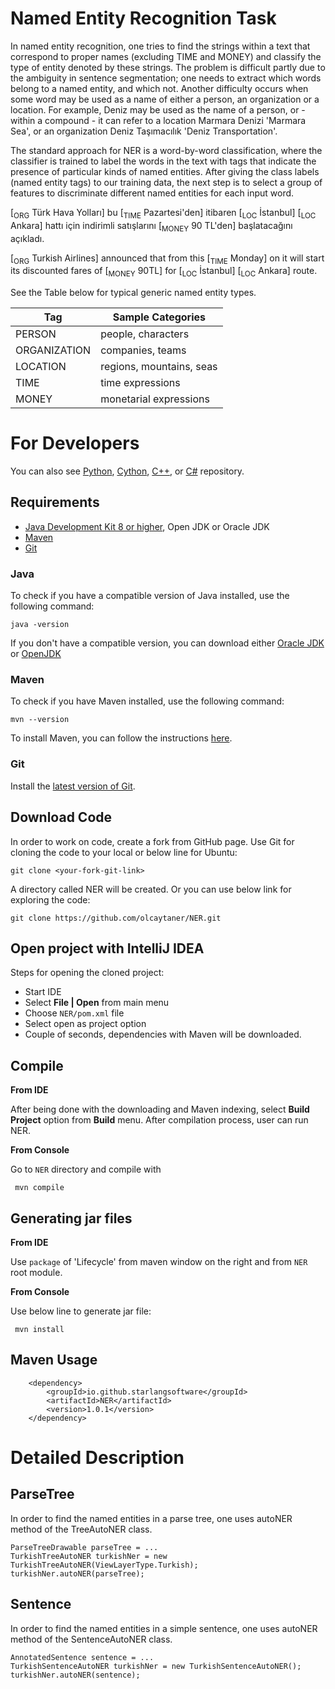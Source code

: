 # Named Entity Recognition Task
In named entity recognition, one tries to find the strings within a text that correspond to proper names (excluding TIME and MONEY) and classify the type of entity denoted by these strings. The problem is difficult partly due to the ambiguity in sentence segmentation; one needs to extract which words belong to a named entity, and which not. Another difficulty occurs when some word may be used as a name of either a person, an organization or a location. For example, Deniz may be used as the name of a person, or - within a compound - it can refer to a location Marmara Denizi 'Marmara Sea', or an organization Deniz Taşımacılık 'Deniz Transportation'.

The standard approach for NER is a word-by-word classification, where the classifier is trained to label the words in the text with tags that indicate the presence of particular kinds of named entities. After giving the class labels (named entity tags) to our training data, the next step is to select a group of features to discriminate different named entities for each input word.

[<sub>ORG</sub> Türk Hava Yolları] bu [<sub>TIME</sub> Pazartesi'den] itibaren [<sub>LOC</sub> İstanbul] [<sub>LOC</sub> Ankara] hattı için indirimli satışlarını [<sub>MONEY</sub> 90 TL'den] başlatacağını açıkladı.

[<sub>ORG</sub> Turkish Airlines] announced that from this [<sub>TIME</sub> Monday] on it will start its discounted fares of [<sub>MONEY</sub> 90TL] for [<sub>LOC</sub> İstanbul] [<sub>LOC</sub> Ankara] route.

See the Table below for typical generic named entity types.

|Tag|Sample Categories|
|---|---|
|PERSON|people, characters|
|ORGANIZATION|companies, teams|
|LOCATION|regions, mountains, seas|
|TIME|time expressions|
|MONEY|monetarial expressions|

For Developers
============

You can also see [Python](https://github.com/starlangsoftware/NER-Py), [Cython](https://github.com/starlangsoftware/NER-Cy), [C++](https://github.com/starlangsoftware/NER-CPP), or [C#](https://github.com/starlangsoftware/NER-CS) repository.

## Requirements

* [Java Development Kit 8 or higher](#java), Open JDK or Oracle JDK
* [Maven](#maven)
* [Git](#git)

### Java 

To check if you have a compatible version of Java installed, use the following command:

    java -version
    
If you don't have a compatible version, you can download either [Oracle JDK](https://www.oracle.com/technetwork/java/javase/downloads/jdk8-downloads-2133151.html) or [OpenJDK](https://openjdk.java.net/install/)    

### Maven
To check if you have Maven installed, use the following command:

    mvn --version
    
To install Maven, you can follow the instructions [here](https://maven.apache.org/install.html).      

### Git

Install the [latest version of Git](https://git-scm.com/book/en/v2/Getting-Started-Installing-Git).

## Download Code

In order to work on code, create a fork from GitHub page. 
Use Git for cloning the code to your local or below line for Ubuntu:

	git clone <your-fork-git-link>

A directory called NER will be created. Or you can use below link for exploring the code:

	git clone https://github.com/olcaytaner/NER.git

## Open project with IntelliJ IDEA

Steps for opening the cloned project:

* Start IDE
* Select **File | Open** from main menu
* Choose `NER/pom.xml` file
* Select open as project option
* Couple of seconds, dependencies with Maven will be downloaded. 


## Compile

**From IDE**

After being done with the downloading and Maven indexing, select **Build Project** option from **Build** menu. After compilation process, user can run NER.

**From Console**

Go to `NER` directory and compile with 

     mvn compile 

## Generating jar files

**From IDE**

Use `package` of 'Lifecycle' from maven window on the right and from `NER` root module.

**From Console**

Use below line to generate jar file:

     mvn install

## Maven Usage

        <dependency>
            <groupId>io.github.starlangsoftware</groupId>
            <artifactId>NER</artifactId>
            <version>1.0.1</version>
        </dependency>

Detailed Description
============

## ParseTree

In order to find the named entities in a parse tree, one uses autoNER method of the TreeAutoNER class.

	ParseTreeDrawable parseTree = ...
	TurkishTreeAutoNER turkishNer = new TurkishTreeAutoNER(ViewLayerType.Turkish);
	turkishNer.autoNER(parseTree);

## Sentence

In order to find the named entities in a simple sentence, one uses autoNER method of the SentenceAutoNER class.

	AnnotatedSentence sentence = ...
	TurkishSentenceAutoNER turkishNer = new TurkishSentenceAutoNER();
	turkishNer.autoNER(sentence);
